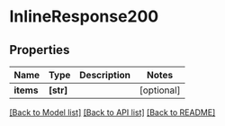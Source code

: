 # InlineResponse200

## Properties
Name | Type | Description | Notes
------------ | ------------- | ------------- | -------------
**items** | **[str]** |  | [optional] 

[[Back to Model list]](../README.md#documentation-for-models) [[Back to API list]](../README.md#documentation-for-api-endpoints) [[Back to README]](../README.md)


